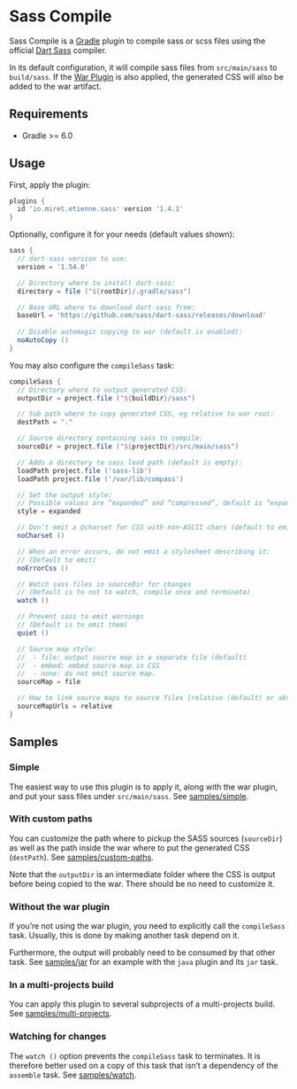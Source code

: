 # Sass Compile

Sass Compile is a [Gradle][1] plugin to compile sass or scss files using the
official [Dart Sass][2] compiler.

In its default configuration, it will compile sass files from `src/main/sass`
to `build/sass`.
If the [War Plugin][3] is also applied, the generated CSS will also be added to
the war artifact. 

## Requirements
* Gradle >= 6.0

## Usage

First, apply the plugin:

```groovy
plugins {
  id 'io.miret.etienne.sass' version '1.4.1'
}
```

Optionally, configure it for your needs (default values shown):

```groovy
sass {
  // dart-sass version to use:
  version = '1.54.0'

  // Directory where to install dart-sass:
  directory = file ("${rootDir}/.gradle/sass")

  // Base URL where to download dart-sass from:
  baseUrl = 'https://github.com/sass/dart-sass/releases/download'
  
  // Disable automagic copying to war (default is enabled):
  noAutoCopy ()
}
```

You may also configure the `compileSass` task:

```groovy
compileSass {
  // Directory where to output generated CSS:
  outputDir = project.file ("${buildDir}/sass")

  // Sub path where to copy generated CSS, eg relative to war root:
  destPath = "."

  // Source directory containing sass to compile:
  sourceDir = project.file ("${projectDir}/src/main/sass")

  // Adds a directory to sass load path (default is empty):
  loadPath project.file ('sass-lib')
  loadPath project.file ('/var/lib/compass')

  // Set the output style:
  // Possible values are “expanded” and “compressed”, default is “expanded”.
  style = expanded

  // Don’t emit a @charset for CSS with non-ASCII chars (default to emit):
  noCharset ()

  // When an error occurs, do not emit a stylesheet describing it:
  // (Default to emit)
  noErrorCss ()

  // Watch sass files in sourceDir for changes
  // (Default is to not to watch, compile once and terminate)
  watch ()

  // Prevent sass to emit warnings
  // (Default is to emit them)
  quiet ()

  // Source map style:
  //  - file: output source map in a separate file (default)
  //  - embed: embed source map in CSS
  //  - none: do not emit source map.
  sourceMap = file

  // How to link source maps to source files [relative (default) or absolute]:
  sourceMapUrls = relative
}
```

## Samples

### Simple

The easiest way to use this plugin is to apply it, along with the war
plugin, and put your sass files under `src/main/sass`.
See [samples/simple](samples/simple/build.gradle).

### With custom paths

You can customize the path where to pickup the SASS sources (`sourceDir`)
as well as the path inside the war where to put the generated CSS (`destPath`).
See [samples/custom-paths](samples/custom-paths/build.gradle).

Note that the `outputDir` is an intermediate folder where the CSS is output
before being copied to the war. There should be no need to customize it.

### Without the war plugin

If you’re not using the war plugin,
you need to explicitly call the `compileSass` task.
Usually, this is done by making another task depend on it.

Furthermore, the output will probably need to be consumed by that other task.
See [samples/jar](samples/jar/build.gradle) for an example with the `java`
plugin and its `jar` task.

### In a multi-projects build

You can apply this plugin to several subprojects of a multi-projects build.
See [samples/multi-projects](samples/multi-projects/build.gradle).

### Watching for changes

The `watch ()` option prevents the `compileSass` task to terminates.
It is therefore better used on a copy of this task that isn’t a dependency
of the `assemble` task.
See [samples/watch](samples/watch/build.gradle).

[1]: https://gradle.org/ 
[2]: https://sass-lang.com/dart-sass
[3]: https://docs.gradle.org/current/userguide/war_plugin.html
